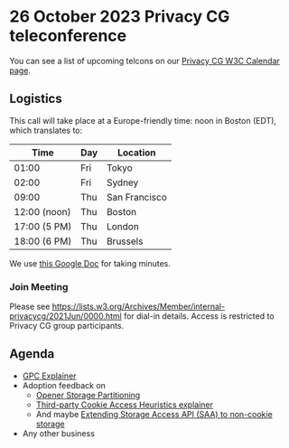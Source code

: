 # 26 October 2023 Privacy CG teleconference

You can see a list of upcoming telcons on our [Privacy CG W3C Calendar page](https://www.w3.org/groups/cg/privacycg/calendar).

## Logistics
This call will take place at a Europe-friendly time: noon in Boston (EDT), which translates to:

| Time         | Day    | Location      |
| ------------ | ------ | ------------- |
| 01:00        | Fri | Tokyo         |
| 02:00        | Fri | Sydney        |
| 09:00        | Thu | San Francisco |
| 12:00 (noon) | Thu | Boston        |
| 17:00 (5 PM) | Thu | London        |
| 18:00 (6 PM) | Thu | Brussels      |

We use [this Google Doc](https://docs.google.com/document/d/1DZEhS1UHJ1PKxt5ZwKmn5LZ4bo10UFyNXeLp2dUuzRM/edit#) for taking minutes.

### Join Meeting

Please see https://lists.w3.org/Archives/Member/internal-privacycg/2021Jun/0000.html for dial-in details. Access is restricted to Privacy CG group participants.

## Agenda

* [GPC Explainer](https://github.com/privacycg/gpc-spec/issues/56)
* Adoption feedback on
  * [Opener Storage Partitioning](https://github.com/privacycg/proposals/issues/43)
  * [Third-party Cookie Access Heuristics explainer](https://github.com/privacycg/proposals/issues/42)
  * And maybe [Extending Storage Access API (SAA) to non-cookie storage](https://github.com/privacycg/proposals/issues/41)
* Any other business
